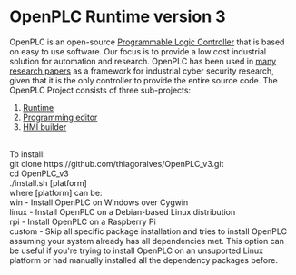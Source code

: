 # OpenPLC Runtime version 3
OpenPLC is an open-source [Programmable Logic Controller](https://en.wikipedia.org/wiki/Programmable_logic_controller) that is based on easy to use software. Our focus is to provide a low cost industrial solution for automation and research. OpenPLC has been used in [many research papers](https://scholar.google.com/scholar?as_ylo=2014&q=openplc&hl=en&as_sdt=0,1) as a framework for industrial cyber security research, given that it is the only controller to provide the entire source code.
The OpenPLC Project consists of three sub-projects:
1. [Runtime](https://github.com/armtronix/OpenPLC_v3)
2. [Programming editor](http://www.openplcproject.com/plcopen-editor)
3. [HMI builder](http://www.openplcproject.com/reference-installing-scadabr)
<br/>
To install:
<br/>
git clone https://github.com/thiagoralves/OpenPLC_v3.git
<br/>
cd OpenPLC_v3
<br/>
./install.sh [platform]
<br/>
where [platform] can be:
<br/>
win - Install OpenPLC on Windows over Cygwin
<br/>
linux - Install OpenPLC on a Debian-based Linux distribution
<br/>
rpi - Install OpenPLC on a Raspberry Pi
<br/>
custom - Skip all specific package installation and tries to install OpenPLC assuming your system already has all dependencies met. This option can be useful if you're trying to install OpenPLC on an unsuported Linux platform or had manually installed all the dependency packages before.
